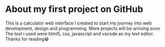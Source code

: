 # About my first project on GitHub
This is a calculator web interface I created to start my journey into web development, design and programming.
More projects will be arriving soon
The tool i used were html5, css, javascript and vscode as my text editor.
Thanks for reading😁
